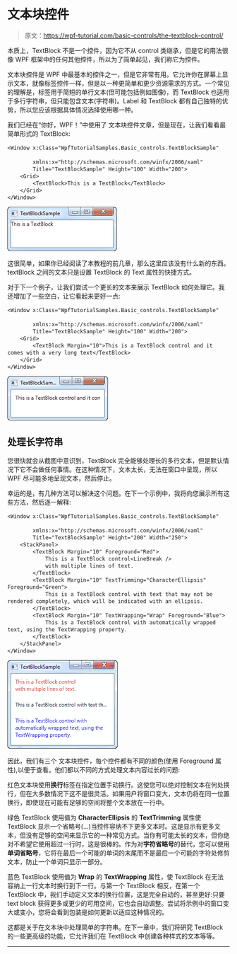 # 文本块控件

> 原文：<https://wpf-tutorial.com/basic-controls/the-textblock-control/>

本质上，TextBlock 不是一个控件，因为它不从 control 类继承，但是它的用法很像 WPF 框架中的任何其他控件，所以为了简单起见，我们称它为控件。

文本块控件是 WPF 中最基本的控件之一，但是它非常有用。它允许你在屏幕上显示文本，就像标签控件一样，但是以一种更简单和更少资源需求的方式。一个常见的理解是，标签用于简短的单行文本(但可能包括例如图像)，而 TextBlock 也适用于多行字符串，但只能包含文本(字符串)。Label 和 TextBlock 都有自己独特的优势，所以您应该根据具体情况选择使用哪一种。

我们已经在“你好，WPF！”中使用了 文本块控件文章，但是现在，让我们看看最简单形式的 TextBlock:

```
<Window x:Class="WpfTutorialSamples.Basic_controls.TextBlockSample"

        xmlns:x="http://schemas.microsoft.com/winfx/2006/xaml"
        Title="TextBlockSample" Height="100" Width="200">
    <Grid>
		<TextBlock>This is a TextBlock</TextBlock>
    </Grid>
</Window>
```

![](img/210fce9d6099e01bf96e8254592a828c.png "A simple TextBlock control")

这很简单，如果你已经阅读了本教程的前几章，那么这里应该没有什么新的东西。textBlock 之间的文本只是设置 TextBlock 的 Text 属性的快捷方式。

<input type="hidden" name="IL_IN_ARTICLE">

对于下一个例子，让我们尝试一个更长的文本来展示 TextBlock 如何处理它。我还增加了一些空白，让它看起来更好一点:

```
<Window x:Class="WpfTutorialSamples.Basic_controls.TextBlockSample"

        xmlns:x="http://schemas.microsoft.com/winfx/2006/xaml"
        Title="TextBlockSample" Height="100" Width="200">
    <Grid>
		<TextBlock Margin="10">This is a TextBlock control and it comes with a very long text</TextBlock>
    </Grid>
</Window>
```

![](img/075ed1277c5f7cfa15d298410cc426df.png "A simple TextBlock control with text that's too long to fit")

## 处理长字符串

您很快就会从截图中意识到，TextBlock 完全能够处理长的多行文本，但是默认情况下它不会做任何事情。在这种情况下，文本太长，无法在窗口中呈现，所以 WPF 尽可能多地呈现文本，然后停止。

幸运的是，有几种方法可以解决这个问题。在下一个示例中，我将向您展示所有这些方法，然后逐一解释:

```
<Window x:Class="WpfTutorialSamples.Basic_controls.TextBlockSample"

        xmlns:x="http://schemas.microsoft.com/winfx/2006/xaml"
        Title="TextBlockSample" Height="200" Width="250">
    <StackPanel>
		<TextBlock Margin="10" Foreground="Red">
			This is a TextBlock control<LineBreak />
			with multiple lines of text.
		</TextBlock>
		<TextBlock Margin="10" TextTrimming="CharacterEllipsis" Foreground="Green">
			This is a TextBlock control with text that may not be rendered completely, which will be indicated with an ellipsis.
		</TextBlock>
		<TextBlock Margin="10" TextWrapping="Wrap" Foreground="Blue">
			This is a TextBlock control with automatically wrapped text, using the TextWrapping property.
		</TextBlock>
	</StackPanel>
</Window>
```

![](img/ab320c9d92dde87f6584f8602b91b5c7.png "A TextBlock control showing several ways to deal with long strings")

因此，我们有三个 文本块控件，每个控件都有不同的颜色(使用 Foreground 属性),以便于查看。他们都以不同的方式处理文本内容过长的问题:

红色文本块使用**换行**标签在指定位置手动换行。这使您可以绝对控制文本在何处换行，但在大多数情况下这不是很灵活。如果用户将窗口变大，文本仍将在同一位置换行，即使现在可能有足够的空间将整个文本放在一行中。

绿色 TextBlock 使用值为 **CharacterEllipsis** 的 **TextTrimming** 属性使 TextBlock 显示一个省略号(...)当控件容纳不下更多文本时。这是显示有更多文本，但没有足够的空间来显示它的一种常见方式。当你有可能太长的文本，但你绝对不希望它使用超过一行时，这是很棒的。作为对**字符省略号**的替代，您可以使用**单词省略号**，它将在最后一个可能的单词的末尾而不是最后一个可能的字符处修剪文本，防止一个单词只显示一部分。

蓝色 TextBlock 使用值为 **Wrap** 的 **TextWrapping** 属性，使 TextBlock 在无法容纳上一行文本时换行到下一行。与第一个 TextBlock 相反，在第一个 TextBlock 中，我们手动定义文本的换行位置，这是完全自动的，甚至更好:只要 text block 获得更多或更少的可用空间，它也会自动调整。尝试将示例中的窗口变大或变小，您将会看到包装是如何更新以适应这种情况的。

这都是关于在文本块中处理简单的字符串。在下一章中，我们将研究 TextBlock 的一些更高级的功能，它允许我们在 TextBlock 中创建各种样式的文本等等。

* * *
